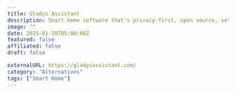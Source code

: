 ```yaml
---
title: Gladys Assistant
description: Smart home software that's privacy-first, open source, self-hosted, and easy to use.
image: ""
date: 2025-01-28T05:00:00Z
featured: false
affiliated: false
draft: false

externalURL: https://gladysassistant.com/
category: "Alternatives"
tags: ["Smart Home"]
---
```

